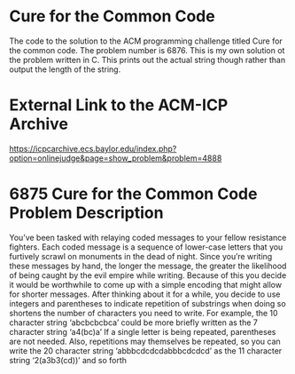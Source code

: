 # Cure for the Common Code
The code to the solution to the ACM programming challenge titled Cure for the common code. The problem number is 6876. This is my own solution ot the problem written in C. This prints out the actual string though rather than output the length of the string.

# External Link to the ACM-ICP Archive 
https://icpcarchive.ecs.baylor.edu/index.php?option=onlinejudge&page=show_problem&problem=4888

# 6875 Cure for the Common Code Problem Description
You’ve been tasked with relaying coded messages to your fellow resistance fighters. Each coded message
is a sequence of lower-case letters that you furtively scrawl on monuments in the dead of night.
Since you’re writing these messages by hand, the longer the message, the greater the likelihood of
being caught by the evil empire while writing. Because of this you decide it would be worthwhile to
come up with a simple encoding that might allow for shorter messages. After thinking about it for a
while, you decide to use integers and parentheses to indicate repetition of substrings when doing so
shortens the number of characters you need to write. For example, the 10 character string ‘abcbcbcbca’
could be more briefly written as the 7 character string ‘a4(bc)a’
If a single letter is being repeated, parentheses are not needed. Also, repetitions may themselves be
repeated, so you can write the 20 character string ‘abbbcdcdcdabbbcdcdcd’ as the 11 character string
‘2(a3b3(cd))’ and so forth
